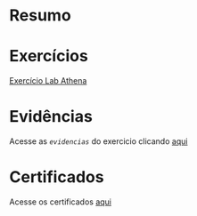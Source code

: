 # Resumo

###


###


# Exercícios

[Exercício Lab Athena]()

# Evidências

Acesse as *`evidencias`* do exercicio clicando [aqui]()

# Certificados

Acesse os certificados [aqui]() 
